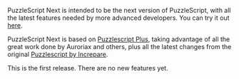 PuzzleScript Next is intended to be the next version of PuzzleScript, with all the latest features needed by more advanced developers.
You can try it out [here](https://david-pfx.github.io/PuzzleScriptNext/src/editor.html).

PuzzleScript Next is based on [Puzzlescript Plus](https://github.com/Auroriax/PuzzleScriptPlus), taking advantage of all the great work done by Auroriax and others, plus all the latest changes from the original [Puzzlescript by Increpare](https://github.com/increpare/PuzzleScript).

This is the first release. There are no new features yet.

